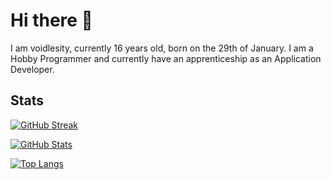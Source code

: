 # Hi there 👋

I am voidlesity, currently 16 years old, born on the 29th of January.
I am a Hobby Programmer and currently have an apprenticeship as an Application Developer.


## Stats
[![GitHub Streak](https://streak-stats.demolab.com?user=voidlesity&theme=dark&border_radius=20&date_format=j%20M%5B%20Y%5D&background=343541&border=676981&stroke=747691&ring=9295B7&fire=A0A3C9&currStreakNum=A0A3C9&sideNums=A0A3C9&currStreakLabel=B0B3DD&sideLabels=8E90B2&dates=71738E)](https://www.youtube.com/watch?v=dQw4w9WgXcQ)

[![GitHub Stats](https://github-readme-stats.vercel.app/api?username=voidlesity&show_icons=true&theme=dark&hide_border=true&bg_color=343541&title_color=B0B3DD&text_color=8E90B2&icon_color=9295B7)](https://www.youtube.com/watch?v=dQw4w9WgXcQ)

[![Top Langs](https://github-readme-stats.vercel.app/api/top-langs/?username=voidlesity&langs_count=10&layout=compact&title_color=B0B3DD&text_color=8E90B2&bg_color=343541)](https://www.youtube.com/watch?v=dQw4w9WgXcQ)
